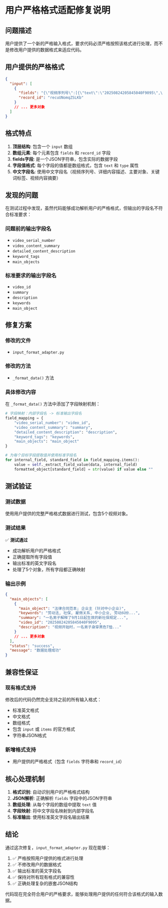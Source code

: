 # 用户严格格式适配修复说明

## 问题描述

用户提供了一个新的严格输入格式，要求代码必须严格按照该格式进行处理，而不是修改用户提供的数据格式来适应代码。

## 用户提供的严格格式

```json
{
  "input": [
    {
      "fields": "{\"视频序列号\":[{\"text\":\"20250824205845040F9095\",\"type\":\"text\"}],\"详细内容描述\":[{\"type\":\"text\",\"text\":\"视频内容...\"}],\"主要对象\":[{\"text\":\"法律合同范本; 企业主 (针对中小企业)\",\"type\":\"text\"}],\"关键词标签\":[{\"text\":\"劳动法, 社保, 雇佣关系...\",\"type\":\"text\"}],\"视频内容摘要\":[{\"text\":\"一名男子解释了9月1日起生效的新社保规定...\",\"type\":\"text\"}]}",
      "record_id": "recuUNomqZSLKb"
    }
    // ... 更多对象
  ]
}
```

## 格式特点

1. **顶层结构**: 包含一个 `input` 数组
2. **数组元素**: 每个元素包含 `fields` 和 `record_id` 字段
3. **fields字段**: 是一个JSON字符串，包含实际的数据字段
4. **字段值格式**: 每个字段的值都是数组格式，包含 `text` 和 `type` 属性
5. **中文字段名**: 使用中文字段名（视频序列号、详细内容描述、主要对象、关键词标签、视频内容摘要）

## 发现的问题

在测试过程中发现，虽然代码能够成功解析用户的严格格式，但输出的字段名不符合标准要求：

### 问题前的输出字段名
- `video_serial_number`
- `video_content_summary`
- `detailed_content_description`
- `keyword_tags`
- `main_objects`

### 标准要求的输出字段名
- `video_id`
- `summary`
- `description`
- `keywords`
- `main_object`

## 修复方案

### 修改的文件
- `input_format_adapter.py`

### 修改的方法
- `_format_data()` 方法

### 具体修改内容

在 `_format_data()` 方法中添加了字段映射机制：

```python
# 字段映射：内部字段名 -> 标准输出字段名
field_mapping = {
    "video_serial_number": "video_id",
    "video_content_summary": "summary", 
    "detailed_content_description": "description",
    "keyword_tags": "keywords",
    "main_objects": "main_object"
}

# 为每个目标字段提取值并使用标准字段名
for internal_field, standard_field in field_mapping.items():
    value = self._extract_field_value(data, internal_field)
    formatted_object[standard_field] = str(value) if value else ""
```

## 测试验证

### 测试数据
使用用户提供的完整严格格式数据进行测试，包含5个视频对象。

### 测试结果
✅ **测试通过**

- 成功解析用户的严格格式
- 正确提取所有字段值
- 输出标准的英文字段名
- 处理了5个对象，所有字段都正确映射

### 输出示例
```json
{
  "main_objects": [
    {
      "main_object": "法律合同范本; 企业主 (针对中小企业)",
      "keywords": "劳动法, 社保, 雇佣关系, 中小企业, 劳动纠纷...",
      "summary": "一名男子解释了9月1日起生效的新社保规定...",
      "video_id": "20250824205845040F9095",
      "description": "视频开始时，一名男子身穿黑色T恤..."
    }
    // ... 更多对象
  ],
  "status": "success",
  "message": "数据处理成功"
}
```

## 兼容性保证

### 现有格式支持
修改后的代码仍然完全支持之前的所有输入格式：
- 标准英文格式
- 中文格式
- 数组格式
- 包含 `input` 或 `items` 的官方格式
- 字符串JSON格式

### 新增格式支持
- 用户提供的严格格式（包含 `fields` 字符串和 `record_id`）

## 核心处理机制

1. **格式识别**: 自动识别用户的严格格式结构
2. **JSON解析**: 正确解析 `fields` 字段中的JSON字符串
3. **数组处理**: 从每个字段的数组中提取 `text` 值
4. **字段映射**: 将中文字段名映射到内部字段名
5. **标准输出**: 使用标准英文字段名输出结果

## 结论

通过这次修复，`input_format_adapter.py` 现在能够：

1. ✅ 严格按照用户提供的格式进行处理
2. ✅ 不修改用户的数据格式
3. ✅ 输出标准的英文字段名
4. ✅ 保持对所有现有格式的兼容性
5. ✅ 正确处理复杂的嵌套JSON结构

代码现在完全符合用户的严格要求，能够处理用户提供的任何符合该格式的输入数据。